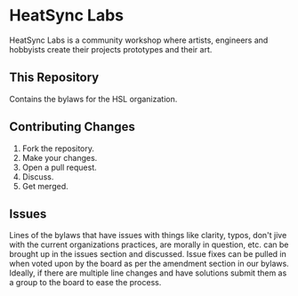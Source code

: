 HeatSync Labs
=============

HeatSync Labs is a community workshop where artists, engineers and hobbyists create their projects prototypes and their art. 

This Repository
---------------

Contains the bylaws for the HSL organization.

Contributing Changes
--------------------

1. Fork the repository.
2. Make your changes.
3. Open a pull request.
4. Discuss.
5. Get merged.

Issues
------

Lines of the bylaws that have issues with things like clarity, typos, don't jive with the current organizations practices, are morally in question, etc. can be brought up in the issues section and discussed.  Issue fixes can be pulled in when voted upon by the board as per the amendment section in our bylaws.  Ideally, if there are multiple line changes and have solutions submit them as a group to the board to ease the process.